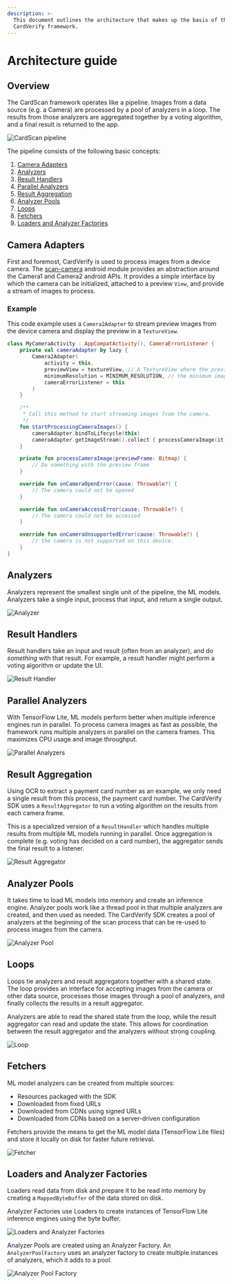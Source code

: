 ```yaml
---
description: >-
  This document outlines the architecture that makes up the basis of the
  CardVerify framework.
---
```


# Architecture guide

## Overview

The CardScan framework operates like a pipeline. Images from a data source \(e.g. a Camera\) are processed by a pool of analyzers in a loop. The results from those analyzers are aggregated together by a voting algorithm, and a final result is returned to the app.

![CardScan pipeline](../../../.gitbook/assets/pipeline_overview.png)

The pipeline consists of the following basic concepts:

1. [Camera Adapters](architecture-overview.md#camera-adapters)
2. [Analyzers](architecture-overview.md#analyzers)
3. [Result Handlers](architecture-overview.md#result-handlers)
4. [Parallel Analyzers](architecture-overview.md#parallel-analyzers)
5. [Result Aggregation](architecture-overview.md#result-aggregation)
6. [Analyzer Pools](architecture-overview.md#analyzer-pools)
7. [Loops](architecture-overview.md#loops)
8. [Fetchers](architecture-overview.md#fetchers)
9. [Loaders and Analyzer Factories](architecture-overview.md#loaders-and-analyzer-factories)

## Camera Adapters

First and foremost, CardVerify is used to process images from a device camera. The [scan-camera](https://github.com/getbouncer/cardscan-android/tree/master/scan-camera) android module provides an abstraction around the Camera1 and Camera2 android APIs. It provides a simple interface by which the camera can be initialized, attached to a preview `View`, and provide a stream of images to process.

### Example

This code example uses a `Camera2Adapter` to stream preview images from the device camera and display the preview in a `TextureView`.

```kotlin
class MyCameraActivity : AppCompatActivity(), CameraErrorListener {
    private val cameraAdapter by lazy {
        Camera2Adapter(
            activity = this,
            previewView = textureView, // A TextureView where the preview will show. If null, no preview will be shown.
            minimumResolution = MINIMUM_RESOLUTION, // the minimum image resolution that should be streamed.
            cameraErrorListener = this
        )
    }

    /**
     * Call this method to start streaming images from the camera.
     */
    fun startProcessingCameraImages() {
        cameraAdapter.bindToLifecycle(this)
        cameraAdapter.getImageStream().collect { processCameraImage(it) }
    }

    private fun processCameraImage(previewFrame: Bitmap) {
        // Do something with the preview frame
    }

    override fun onCameraOpenError(cause: Throwable?) {
        // The camera could not be opened
    }

    override fun onCameraAccessError(cause: Throwable?) {
        // The camera could not be accessed
    }

    override fun onCameraUnsupportedError(cause: Throwable?) {
        // the camera is not supported on this device.
    }
}
```

## Analyzers

Analyzers represent the smallest single unit of the pipeline, the ML models. Analyzers take a single input, process that input, and return a single output.

![Analyzer](../../../.gitbook/assets/basics_analyzer.png)

## Result Handlers

Result handlers take an input and result \(often from an analyzer\), and do _something_ with that result. For example, a result handler might perform a voting algorithm or update the UI.

![Result Handler](../../../.gitbook/assets/basics_result_handler.png)

## Parallel Analyzers

With TensorFlow Lite, ML models perform better when multiple inference engines run in parallel. To process camera images as fast as possible, the framework runs multiple analyzers in parallel on the camera frames. This maximizes CPU usage and image throughput.

![Parallel Analyzers](../../../.gitbook/assets/basics_parallel_analyzers.png)

## Result Aggregation

Using OCR to extract a payment card number as an example, we only need a single result from this process, the payment card number. The CardVerify SDK uses a `ResultAggregator` to run a voting algorithm on the results from each camera frame.

This is a specialized version of a `ResultHandler` which handles multiple results from multiple ML models running in parallel. Once aggregation is complete \(e.g. voting has decided on a card number\), the aggregator sends the final result to a listener.

![Result Aggregator](../../../.gitbook/assets/basics_result_aggregator.png)

## Analyzer Pools

It takes time to load ML models into memory and create an inference engine. Analyzer pools work like a thread pool in that multiple analyzers are created, and then used as needed. The CardVerify SDK creates a pool of analyzers at the beginning of the scan process that can be re-used to process images from the camera.

![Analyzer Pool](../../../.gitbook/assets/basics_analyzer_pool.png)

## Loops

Loops tie analyzers and result aggregators together with a shared state. The loop provides an interface for accepting images from the camera or other data source, processes those images through a pool of analyzers, and finally collects the results in a result aggregator.

Analyzers are able to read the shared state from the loop, while the result aggregator can read and update the state. This allows for coordination between the result aggregator and the analyzers without strong coupling.

![Loop](../../../.gitbook/assets/basics_loop.png)

## Fetchers

ML model analyzers can be created from multiple sources:

* Resources packaged with the SDK
* Downloaded from fixed URLs
* Downloaded from CDNs using signed URLs
* Downloaded from CDNs based on a server-driven configuration

Fetchers provide the means to get the ML model data \(TensorFlow Lite files\) and store it locally on disk for faster future retrieval.

![Fetcher](../../../.gitbook/assets/basics_fetchers.png)

## Loaders and Analyzer Factories

Loaders read data from disk and prepare it to be read into memory by creating a `MappedByteBuffer` of the data stored on disk.

Analyzer Factories use Loaders to create instances of TensorFlow Lite inference engines using the byte buffer.

![Loaders and Analyzer Factories](../../../.gitbook/assets/basics_loaders_and_analyzer_factories.png)

Analyzer Pools are created using an Analyzer Factory. An `AnalyzerPoolFactory` uses an analyzer factory to create multiple instances of analyzers, which it adds to a pool.

![Analyzer Pool Factory](../../../.gitbook/assets/basics_analyzer_pool_factory.png)

